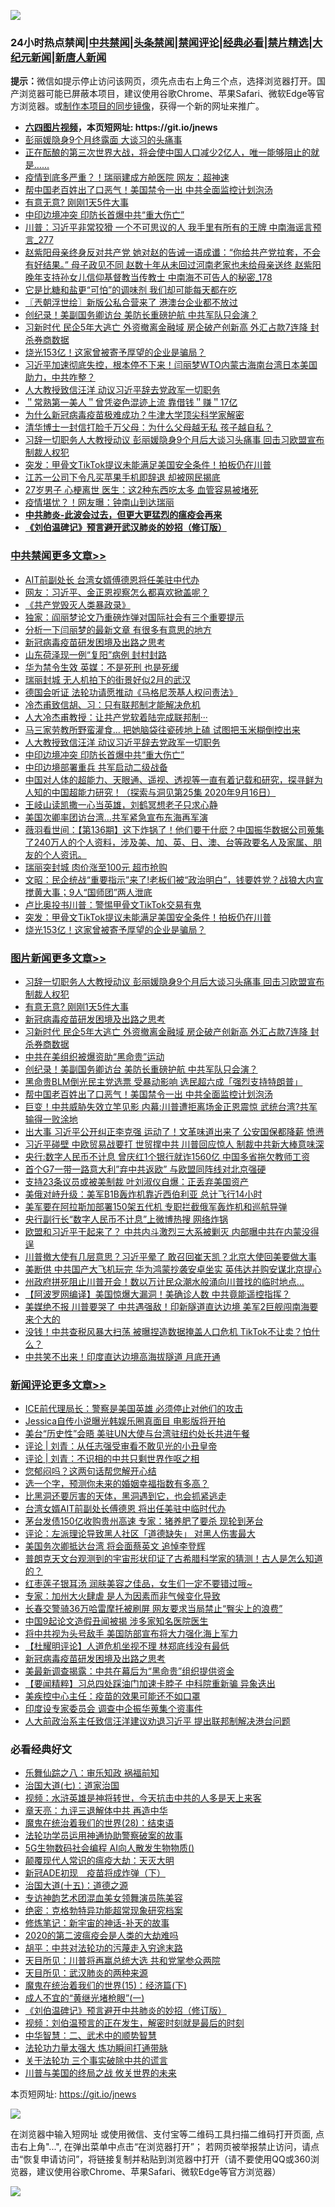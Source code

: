 ![](https://raw.githubusercontent.com/fqnews/bnews/master/64photo/fqnews-qr.jpg)

<div id="tt">
<h3>24小时热点禁闻|<a href="#%E4%B8%AD%E5%85%B1%E7%A6%81%E9%97%BB%E6%9B%B4%E5%A4%9A%E6%96%87%E7%AB%A0">中共禁闻</a>|<a href="#%E5%9B%BE%E7%89%87%E6%96%B0%E9%97%BB%E6%9B%B4%E5%A4%9A%E6%96%87%E7%AB%A0">头条禁闻</a>|<a href="#%E6%96%B0%E9%97%BB%E8%AF%84%E8%AE%BA%E6%9B%B4%E5%A4%9A%E6%96%87%E7%AB%A0">禁闻评论|<a href="#%E5%BF%85%E7%9C%8B%E7%BB%8F%E5%85%B8%E5%A5%BD%E6%96%87">经典必看|<a href="/video.md#%E7%A6%81%E7%89%87%E7%B2%BE%E9%80%89">禁片精选</a>|<a href="https://github.com/fqnews/djy/blob/master/gb/nf1351518.md#1">大纪元新闻</a>|<a href="https://github.com/fqnews/ntdtv/blob/master/gb/prog204.md#1">新唐人新闻</a></h3>
<div><b>提示：</b>微信如提示停止访问该网页，须先点击右上角三个点，选择浏览器打开。国产浏览器可能已屏蔽本项目，建议使用谷歌Chrome、苹果Safari、微软Edge等官方浏览器。或<a href="https://github.com/fqnews/bnews/blob/master/%E5%88%B6%E4%BD%9Cgit%E7%A6%81%E9%97%BB%E9%95%9C%E5%83%8F.md">制作本项目的同步镜像</a>，获得一个新的网址来推广。</div>
<ul>
<li><b><a href="http://d1.bdrive.tk/64.mp4" target="_blank">六四图片视频</a>，本页短网址: https://git.io/jnews</b></li>
<li><a href="/cnnews/20200917/1397974.md">彭丽媛隐身9个月终露面 大谈习的头痛事</a></li>
<li><a href="/bannedvideo/20200917/1397843.md">正在酝酿的第三次世界大战，将会使中国人口减少2亿人，唯一能够阻止的就是…...</a></li>
<li><a href="/cbnews/20200917/1397786.md">疫情到底多严重？！瑞丽建成方舱医院 网友：超神速</a></li>
<li><a href="/topimagenews/20200917/1398027.md">帮中国老百姓出了口恶气！美国禁令一出 中共全面监控计划泡汤</a></li>
<li><a href="/topimagenews/20200917/1398231.md">有意无意? 刚刚1天5件大事</a></li>
<li><a href="/cbnews/20200917/1397998.md">中印边境冲突 印防长首爆中共“重大伤亡”</a></li>
<li><a href="/comments/20200917/1397968.md">川普：习近平非常狡猾 一个不可思议的人 我手里有所有的王牌 中南海谣言预言_277</a></li>
<li><a href="/comments/20200917/1397854.md">赵紫阳母亲终身反对共产党 她对赵的告诫一语成谶：“你给共产党拉套，不会有好结果。” 母子政见不同 赵数十年从未回过河南老家也未给母亲送终 赵紫阳晚年支持孙女儿信仰基督教当传教士 中南海不可告人的秘密_178</a></li>
<li><a href="/health/20200917/1397811.md">它是比糖和盐更“可怕”的调味剂 我们却可能每天都在吃</a></li>
<li><a href="/ssgc/20200917/1397776.md">〖兲朝浮世绘〗新版公私合营来了 港澳台企业都不放过</a></li>
<li><a href="/topimagenews/20200917/1398096.md">创纪录！美副国务卿访台 美防长重磅护航 中共军队只会演？</a></li>
<li><a href="/topimagenews/20200917/1398208.md">习新时代 民企5年大逃亡 外资撤离金融域 房企破产创新高 外汇占款7连降 封杀券商数据</a></li>
<li><a href="/cbnews/20200917/1397842.md">烧光153亿！这家曾被寄予厚望的企业是骗局？</a></li>
<li><a href="/bannedvideo/20200917/1397996.md">习近平加速彻底失控，根本停不下来！闫丽梦WTO内蒙古海南台湾日本美国助力，中共咋整？</a></li>
<li><a href="/cbnews/20200917/1398034.md">人大教授致信汪洋 动议习近平辞去党政军一切职务</a></li>
<li><a href="/baitai/20200917/1397985.md">＂常熟第一美人＂曾凭姿色混迹上流 靠借钱＂赚＂17亿</a></li>
<li><a href="/headline/20200917/1398167.md">为什么新冠病毒疫苗极难成功？牛津大学顶尖科学家解密</a></li>
<li><a href="/lifebaike/20200917/1397826.md">清华博士一封信打脸千万父母：为什么父母越无私 孩子越自私？</a></li>
<li><a href="/topimagenews/20200917/1398314.md">习辞一切职务人大教授动议 彭丽媛隐身9个月后大谈习头痛事 回击习欧盟宣布制裁人权犯</a></li>
<li><a href="/cbnews/20200917/1397783.md">突发：甲骨文TikTok提议未能满足美国安全条件！拍板仍在川普</a></li>
<li><a href="/cnnews/20200917/1397975.md">江苏一公司下令凡买苹果手机即辞退 却被网民揭底</a></li>
<li><a href="/health/20200917/1397795.md">27岁男子 心梗离世 医生：这2种东西吃太多 血管容易被堵死</a></li>
<li><a href="/cnnews/20200917/1397781.md">疫情堪忧？！网友曝：钟南山到达瑞丽</a></li>
<li><b><a href="/comments/20200211/1275071.md" target="_blank">中共肺炎-此波会过去，但更大更猛烈的瘟疫会再来</a></b></li>
<li><b><a href="/comments/20200207/1272816.md" target="_blank">《刘伯温碑记》预言避开武汉肺炎的妙招（修订版）</a></b></li>
</ul>
</div>

<div class="catlist">
<h3><a href="/cbnews/" target="_blank">中共禁闻</a><span><a href="/cbnews/" target="_blank" rel="nofollow">更多文章>></a></span></h3>
<ul>
<li><a href="/cbnews/20200918/1398385.md" target="_blank">AIT前副处长 台湾女婿傅德恩将任美驻中代办</a></li>
<li><a href="/cbnews/20200918/1398384.md" target="_blank">网友：习近平、金正恩视察怎么都喜欢掀盖呢？</a></li>
<li><a href="/cbnews/20200917/1398242.md" target="_blank">《共产党毁灭人类暴政录》</a></li>
<li><a href="/cbnews/20200917/1398234.md" target="_blank">独家：阎丽梦论文乃重磅炸弹对国际社会有三个重要提示</a></li>
<li><a href="/cbnews/20200917/1398225.md" target="_blank">分析一下闫丽梦的最新文章 有很多有意思的地方</a></li>
<li><a href="/comments/20200917/1029129.md" target="_blank">新冠病毒疫苗研发困境及出路之思考</a></li>
<li><a href="/cbnews/20200917/1398168.md" target="_blank">山东荷泽现一例“复阳”病例 封村封路</a></li>
<li><a href="/cbnews/20200917/1398112.md" target="_blank">华为禁令生效 英媒：不是死刑 也是死缓</a></li>
<li><a href="/cbnews/20200917/1398097.md" target="_blank">瑞丽封城 无人机拍下的街景好似2月的武汉</a></li>
<li><a href="/cbnews/20200917/1398077.md" target="_blank">德国会听证 法轮功请愿推动《马格尼茨基人权问责法》</a></li>
<li><a href="/cbnews/20200917/1029128.md" target="_blank">冷杰甫致信胡、习：只有联邦制才能解决危机</a></li>
<li><a href="/comments/20200917/1273421.md" target="_blank">人大冷杰甫教授：让共产党软着陆完成联邦制···</a></li>
<li><a href="/cbnews/20200917/1398053.md" target="_blank">马三家劳教所野蛮灌食… 把她脑袋往瓷砖地上磕 试图把玉米糊倒控出来</a></li>
<li><a href="/cbnews/20200917/1398034.md" target="_blank">人大教授致信汪洋 动议习近平辞去党政军一切职务</a></li>
<li><a href="/cbnews/20200917/1397998.md" target="_blank">中印边境冲突 印防长首爆中共“重大伤亡”</a></li>
<li><a href="/cbnews/20200917/1397997.md" target="_blank">中印边境部署重兵 共军启动二级战备</a></li>
<li><a href="/comments/20200917/1397918.md" target="_blank">中国对人体的超能力、天眼通、遥视、透视等一直有着记载和研究，探寻鲜为人知的中国超能力研究！（探索与洞见第25集 2020年9月16日）</a></li>
<li><a href="/cbnews/20200917/1397922.md" target="_blank">王岐山读凯撒一心当英雄，刘鹤冥想老子只求心静</a></li>
<li><a href="/cbnews/20200917/1397959.md" target="_blank">美国次卿率团访台湾…共军紧急宣布东海再军演</a></li>
<li><a href="/cbnews/20200917/1397957.md" target="_blank">薇羽看世间：【第136期】这下炸锅了！他们要干什麽？中国振华数据公司蒐集了240万人的个人资料，涉及美、加、英、日、澳、台等政要名人及家属、朋友的个人资讯。</a></li>
<li><a href="/cbnews/20200917/1397921.md" target="_blank">瑞丽突封城 肉价涨至100元 超市抢购</a></li>
<li><a href="/cbnews/20200917/1397875.md" target="_blank">文昭：民企统战“重要指示”来了!老板们被“政治明白”，钱要姓党？战狼大内宣搅黄大事；9人“国师团”两人泄底</a></li>
<li><a href="/cbnews/20200917/1397727.md" target="_blank">卢比奥投书川普：警惕甲骨文TikTok交易有鬼</a></li>
<li><a href="/cbnews/20200917/1397783.md" target="_blank">突发：甲骨文TikTok提议未能满足美国安全条件！拍板仍在川普</a></li>
<li><a href="/cbnews/20200917/1397842.md" target="_blank">烧光153亿！这家曾被寄予厚望的企业是骗局？</a></li>

</ul>
</div>
<div class="catlist">
<h3><a href="/topimagenews/" target="_blank">图片新闻</a><span><a href="/topimagenews/" target="_blank" rel="nofollow">更多文章>></a></span></h3>
<ul>
<li><a href="/topimagenews/20200917/1398314.md" target="_blank">习辞一切职务人大教授动议 彭丽媛隐身9个月后大谈习头痛事 回击习欧盟宣布制裁人权犯</a></li>
<li><a href="/topimagenews/20200917/1398231.md" target="_blank">有意无意? 刚刚1天5件大事</a></li>
<li><a href="/comments/20200917/1029129.md" target="_blank">新冠病毒疫苗研发困境及出路之思考</a></li>
<li><a href="/topimagenews/20200917/1398208.md" target="_blank">习新时代 民企5年大逃亡 外资撤离金融域 房企破产创新高 外汇占款7连降 封杀券商数据</a></li>
<li><a href="/topimagenews/20200917/1398166.md" target="_blank">中共在美组织被爆资助“黑命贵”运动</a></li>
<li><a href="/topimagenews/20200917/1398096.md" target="_blank">创纪录！美副国务卿访台 美防长重磅护航 中共军队只会演？</a></li>
<li><a href="/topimagenews/20200917/1398029.md" target="_blank">黑命贵BLM倒光民主党选票 受暴动影响 选民超六成「强烈支持特朗普」</a></li>
<li><a href="/topimagenews/20200917/1398027.md" target="_blank">帮中国老百姓出了口恶气！美国禁令一出 中共全面监控计划泡汤</a></li>
<li><a href="/topimagenews/20200917/1397683.md" target="_blank">巨变！中共威胁失效立竿见影 内幕:川普遭拒离场金正恩震惊 武统台湾?共军输得一败涂地</a></li>
<li><a href="/topimagenews/20200916/1397636.md" target="_blank">出大事 习近平公开纠正李克强 运动了！文革味道出来了 公安国保都降薪 愤懑</a></li>
<li><a href="/topimagenews/20200916/1397568.md" target="_blank">习近平碰壁 中欧贸易战要打 世贸撑中共 川普回应惊人 制裁中共新大棒意味深</a></li>
<li><a href="/topimagenews/20200916/1397492.md" target="_blank">央行:数字人民币不计息 曾庆红1个银行就诈1560亿 中国多省拖欠教师工资</a></li>
<li><a href="/topimagenews/20200916/1397450.md" target="_blank">首个G7一带一路意大利&#8221;弃中共返欧&#8221; 与欧盟同阵线对北京强硬</a></li>
<li><a href="/topimagenews/20200916/1397396.md" target="_blank">支持23条议员或被美制裁 叶刘淑仪自爆：正丢弃美国资产</a></li>
<li><a href="/topimagenews/20200916/1397395.md" target="_blank">美俄对峙升级：美军B1B轰炸机靠近西伯利亚 总计飞行14小时</a></li>
<li><a href="/topimagenews/20200916/1397334.md" target="_blank">美军要在阿拉斯加部署150架五代机 专职拦截俄军轰炸机和巡航导弹</a></li>
<li><a href="/topimagenews/20200916/1397317.md" target="_blank">央行副行长“数字人民币不计息”上微博热搜 网络炸锅</a></li>
<li><a href="/topimagenews/20200915/1397006.md" target="_blank">欧盟和习近平干起来了？ 中共内斗激烈三大系被剿灭 内部曝中共在内蒙没得逞</a></li>
<li><a href="/topimagenews/20200915/1396933.md" target="_blank">川普撤大使有几层意思？习近平晕了 敢召回崔天凯？北京大使回美要做大事</a></li>
<li><a href="/topimagenews/20200915/1396918.md" target="_blank">美断供 中共国产大飞机玩完 华为鸿蒙抄袭安卓坐实 英伟达并购安谋北京提心</a></li>
<li><a href="/topimagenews/20200915/1396745.md" target="_blank">州政府拼死阻止川普开会！数以万计民众潮水般涌向川普找的临时地点…</a></li>
<li><a href="/topimagenews/20200915/1396667.md" target="_blank">【阿波罗网编译】美国惊爆大漏洞！美确诊人数 中共竟能遥控指挥？</a></li>
<li><a href="/topimagenews/20200915/1396412.md" target="_blank">美媒绝不报 川普要哭了 中共遇强敌！印新隧道直达边境 美军2巨舰闯南海要来个大的</a></li>
<li><a href="/topimagenews/20200914/1396330.md" target="_blank">没钱！中共查税风暴大扫荡 被曝捏造数据掩盖人口危机 TikTok不让卖？怕什么？</a></li>
<li><a href="/topimagenews/20200914/1396110.md" target="_blank">中共笑不出来！印度直达边境高海拔隧道 月底开通</a></li>

</ul>
</div>
<div class="catlist">
<h3><a href="/comments/" target="_blank">新闻评论</a><span><a href="/comments/" target="_blank" rel="nofollow">更多文章>></a></span></h3>
<ul>
<li><a href="/comments/20200918/1398403.md" target="_blank">ICE前代理局长：警察是美国英雄 必须停止对他们的攻击</a></li>
<li><a href="/comments/20200918/1398402.md" target="_blank">Jessica自传小说曝光韩娱乐圈真面目 电影版将开拍</a></li>
<li><a href="/comments/20200918/1398396.md" target="_blank">美台“历史性”会晤 美驻UN大使与台湾驻纽约处长共进午餐</a></li>
<li><a href="/comments/20200918/1398376.md" target="_blank">评论 | 刘青：从任志强受审看不敢见光的小丑皇帝</a></li>
<li><a href="/comments/20200918/1398375.md" target="_blank">评论 | 刘青：不识相的中共只剩世界作呕之相</a></li>
<li><a href="/comments/20200918/1398365.md" target="_blank">您郁闷吗？这两句话帮您解开心结</a></li>
<li><a href="/comments/20200918/1398364.md" target="_blank">选一个字，预测你未来的婚姻幸福指数有多高？</a></li>
<li><a href="/comments/20200918/1398352.md" target="_blank">比黑洞还要厉害的天体，黑洞遇到它，也会抓紧逃走</a></li>
<li><a href="/comments/20200918/1398345.md" target="_blank">台湾女婿AIT前副处长傅德恩 将出任美驻中临时代办</a></li>
<li><a href="/comments/20200918/1398344.md" target="_blank">茅台发债150亿收购贵州高速 专家：猪养肥了要杀 现轮到茅台</a></li>
<li><a href="/comments/20200917/1398319.md" target="_blank">评论：左派理论导致黑人社区「道德缺失」 对黑人伤害最大</a></li>
<li><a href="/comments/20200917/1398311.md" target="_blank">美国务次卿抵达台湾 将会面蔡英文 追悼李登辉</a></li>
<li><a href="/comments/20200917/1398279.md" target="_blank">普朗克天文台观测到的宇宙形状印证了古希腊科学家的猜测！古人是怎么知道的？</a></li>
<li><a href="/comments/20200917/1398271.md" target="_blank">红枣莲子银耳汤 润肤美容之佳品，女生们一定不要错过哦~</a></li>
<li><a href="/comments/20200917/1398253.md" target="_blank">专家：加州大火肆虐 是人为因素而非气候变化导致</a></li>
<li><a href="/comments/20200917/1398240.md" target="_blank">长春交警骑36万哈雷摩托被刷屏 网友要求当局禁止“臀尖上的浪费”</a></li>
<li><a href="/comments/20200917/1398215.md" target="_blank">中国9起论文造假丑闻被揭 涉多家知名医院医生</a></li>
<li><a href="/comments/20200917/1398214.md" target="_blank">将中共视为头号敌手 美国防部宣布将大力强化海上军力</a></li>
<li><a href="/comments/20200917/1398211.md" target="_blank">【杜耀明评论】人道危机坐视不理 林郑底线没有最低</a></li>
<li><a href="/comments/20200917/1029129.md" target="_blank">新冠病毒疫苗研发困境及出路之思考</a></li>
<li><a href="/comments/20200917/1398174.md" target="_blank">美最新调查揭露：中共在幕后为“黑命贵”组织提供资金</a></li>
<li><a href="/comments/20200917/1398171.md" target="_blank">【要闻精粹】习总四处踩油门加速卡脖子 中科院重新骗 异象迭出</a></li>
<li><a href="/comments/20200917/1398145.md" target="_blank">美疾控中心主任：疫苗的效果可能还不如口罩</a></li>
<li><a href="/comments/20200917/1398144.md" target="_blank">印度设专家委员会 调查中企振华蒐集个资事件</a></li>
<li><a href="/comments/20200917/1398116.md" target="_blank">人大前政治系主任致信汪洋建议劝退习近平 提出联邦制解决港台问题</a></li>

</ul>
</div>

<div class="catlist">
<h3>必看经典好文</h3>
<ul>
<li><a href="/tculture/20170717/792953.md" target="_blank">乐舞仙踪之八：审乐知政 祸福前知</a></li>
<li><a href="/cbnews/20190424/913985.md" target="_blank">治国大道(七)：道家治国</a></li>
<li><a href="/comments/20200623/1273653.md" target="_blank">视频：水浒英雄是神将转世，今天抗击中共的人多是天上来客</a></li>
<li><a href="/comments/20131119/1029445.md" target="_blank">章天亮：九评三退解体中共 再造中华</a></li>
<li><a href="/comments/20181228/1054609.md" target="_blank">魔鬼在统治着我们的世界(28)：结束语</a></li>
<li><a href="/cbnews/20170626/780479.md" target="_blank">法轮功学员运用神通协助警察破案的故事</a></li>
<li><a href="/topimagenews/20200527/1335347.md" target="_blank">5G生物数码社会编程 AI向人散发生物物质()</a></li>
<li><a href="/comments/20200619/783185.md" target="_blank">颠覆现代人常识的瘟疫大劫：天灭大明</a></li>
<li><a href="/headline/20200908/1392940.md" target="_blank">新冠ADE初现　疫苗将成炸弹（下）</a></li>
<li><a href="/topimagenews/20180322/917868.md" target="_blank">治国大道(十五)：道德之源</a></li>
<li><a href="/topimagenews/20180404/923380.md" target="_blank">专访神韵艺术团混血美女领舞演员陈美容</a></li>
<li><a href="/comments/20200705/783265.md" target="_blank">绝密：克格勃特异功能超常现象研究档案</a></li>
<li><a href="/comments/20190418/1115565.md" target="_blank">修炼笔记：新宇宙的神话-补天的故事</a></li>
<li><a href="/comments/20200712/1359432.md" target="_blank">2020的第二波瘟疫会是人类的大劫难吗</a></li>
<li><a href="/cbnews/20200720/1363328.md" target="_blank">胡平：中共对法轮功的污蔑走入穷途末路</a></li>
<li><a href="/comments/20200816/1381118.md" target="_blank">天目所见：川普将再赢总统大选 共和党掌参众两院</a></li>
<li><a href="/comments/20200816/1381123.md" target="_blank">天目所见：武汉肺炎的两种来源</a></li>
<li><a href="/topimagenews/20180610/955499.md" target="_blank">魔鬼在统治着我们的世界(15)：经济篇(下)</a></li>
<li><a href="/lifebaike/20200527/1334909.md" target="_blank">成人不宜的“黄继光堵枪眼”(一)</a></li>
<li><a href="/comments/20200207/1272816.md" target="_blank">《刘伯温碑记》预言避开中共肺炎的妙招（修订版）</a></li>
<li><a href="/comments/20200628/1351782.md" target="_blank">视频：刘伯温预言的正在发生，解密时刻就是最后的时刻</a></li>
<li><a href="/comments/20200605/783249.md" target="_blank">中华智慧：二、武术中的顺势智慧</a></li>
<li><a href="/cbnews/20200816/1381005.md" target="_blank">法轮功力量太强大 炼功瞬间打通带脉</a></li>
<li><a href="/cbnews/20200703/1354907.md" target="_blank">关于法轮功 三个事实破除中共的谎言</a></li>
<li><a href="/comments/20200908/1392488.md" target="_blank">川普与美国的终局之战 攸关世界的未来</a></li>

</ul>
</div>

本页短网址: https://git.io/jnews

![](https://raw.githubusercontent.com/fqnews/bnews/master/64photo/fqnews-qr.jpg)

在浏览器中输入短网址 或使用微信、支付宝等二维码工具扫描二维码打开页面, 点击右上角"...", 在弹出菜单中点击“在浏览器打开”； 若网页被举报禁止访问，请点击“恢复申请访问”，将链接复制并粘贴到浏览器中打开（请不要使用QQ或360浏览器，建议使用谷歌Chrome、苹果Safari、微软Edge等官方浏览器）

![](https://raw.githubusercontent.com/fqnews/bnews/master/64photo/wx.jpg)